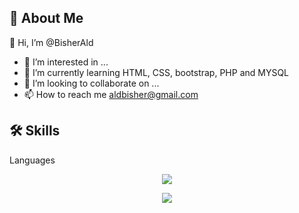 
🚀 About Me
------------------------------

👋 Hi, I’m @BisherAld
- 👀 I’m interested in ...
- 🌱 I’m currently learning HTML, CSS, bootstrap, PHP and MYSQL
- 💞️ I’m looking to collaborate on ...
- 📫 How to reach me aldbisher@gmail.com

🛠️ Skills
----------------------
Languages

<p align="center">
<img src="https://img.shields.io/badge/html5-%23E34F26.svg?style=for-the-badge&logo=html5&logoColor=white">
</p>
<p align="center">
<img src="https://img.shields.io/badge/c-%2300599C.svg?style=for-the-badge&logo=c&logoColor=white">
</p>
